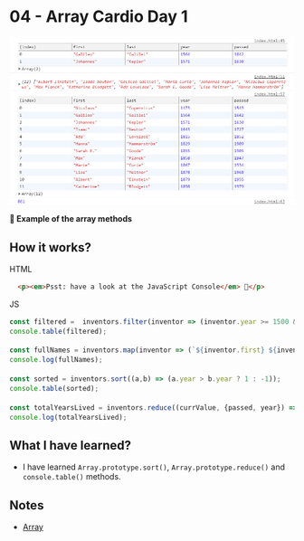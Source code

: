 # 04 - Array Cardio Day 1

![](https://github.com/erhanersoz/JavaScript30/blob/master/Screenshots/demo_04.png?raw=true)

**:dart: Example of the array methods**

## How it works?

HTML

```html
  <p><em>Psst: have a look at the JavaScript Console</em> 💁</p>
```

JS

```js
const filtered =  inventors.filter(inventor => (inventor.year >= 1500 && inventor.year <= 1600));
console.table(filtered);

const fullNames = inventors.map(inventor => (`${inventor.first} ${inventor.last}`));
console.log(fullNames);

const sorted = inventors.sort((a,b) => (a.year > b.year ? 1 : -1));
console.table(sorted);

const totalYearsLived = inventors.reduce((currValue, {passed, year}) => (currValue += (passed - year)), 0);
console.log(totalYearsLived);
```

## What I have learned?

- I have learned `Array.prototype.sort()`, `Array.prototype.reduce()` and `console.table()` methods.

## Notes

- [Array](https://developer.mozilla.org/en-US/docs/Web/JavaScript/Reference/Global_Objects/Array)

